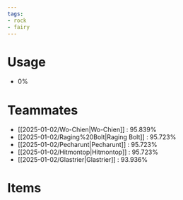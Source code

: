 ```yaml
---
tags:
- rock
- fairy
---
```

# Usage
- 0%
# Teammates
- [[2025-01-02/Wo-Chien|Wo-Chien]] : 95.839%
- [[2025-01-02/Raging%20Bolt|Raging Bolt]] : 95.723%
- [[2025-01-02/Pecharunt|Pecharunt]] : 95.723%
- [[2025-01-02/Hitmontop|Hitmontop]] : 95.723%
- [[2025-01-02/Glastrier|Glastrier]] : 93.936%
# Items